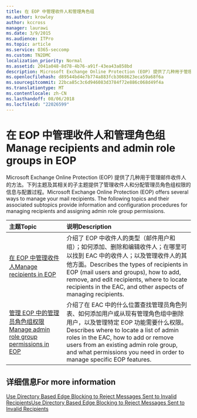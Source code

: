 ```yaml
---
title: 在 EOP 中管理收件人和管理角色组
ms.author: krowley
author: kccross
manager: laurawi
ms.date: 3/9/2015
ms.audience: ITPro
ms.topic: article
ms.service: O365-seccomp
ms.custom: TN2DMC
localization_priority: Normal
ms.assetid: 2041a048-8d78-4b76-a91f-43ea43a858bd
description: Microsoft Exchange Online Protection (EOP) 提供了几种用于管理邮件收件人的方法。下列主题及其相关的子主题提供了管理收件人和分配管理员角色组权限的信息与配置过程。
ms.openlocfilehash: d89544bd4e7b774a883fcb3068623eca59a68f6a
ms.sourcegitcommit: 22bca85c3c6d946083d3784f72e886c068d49f4a
ms.translationtype: MT
ms.contentlocale: zh-CN
ms.lasthandoff: 08/06/2018
ms.locfileid: "22026599"
---
```

# <a name="manage-recipients-and-admin-role-groups-in-eop"></a><span data-ttu-id="49778-104">在 EOP 中管理收件人和管理角色组</span><span class="sxs-lookup"><span data-stu-id="49778-104">Manage recipients and admin role groups in EOP</span></span>

<span data-ttu-id="49778-p102">Microsoft Exchange Online Protection (EOP) 提供了几种用于管理邮件收件人的方法。下列主题及其相关的子主题提供了管理收件人和分配管理员角色组权限的信息与配置过程。</span><span class="sxs-lookup"><span data-stu-id="49778-p102">Microsoft Exchange Online Protection (EOP) offers several ways to manage your mail recipients. The following topics and their associated subtopics provide information and configuration procedures for managing recipients and assigning admin role group permissions.</span></span>
  
|<span data-ttu-id="49778-107">**主题**</span><span class="sxs-lookup"><span data-stu-id="49778-107">**Topic**</span></span>|<span data-ttu-id="49778-108">**说明**</span><span class="sxs-lookup"><span data-stu-id="49778-108">**Description**</span></span>|
|:-----|:-----|
|[<span data-ttu-id="49778-109">在 EOP 中管理收件人</span><span class="sxs-lookup"><span data-stu-id="49778-109">Manage recipients in EOP</span></span>](manage-recipients-in-eop.md) <br/> |<span data-ttu-id="49778-110">介绍了 EOP 中收件人的类型（邮件用户和组）；如何添加、删除和编辑收件人；在哪里可以找到 EAC 中的收件人；以及管理收件人的其他方面。</span><span class="sxs-lookup"><span data-stu-id="49778-110">Describes the types of recipients in EOP (mail users and groups), how to add, remove, and edit recipients, where to locate recipients in the EAC, and other aspects of managing recipients.</span></span>  <br/> |
|[<span data-ttu-id="49778-111">管理 EOP 中的管理员角色组权限</span><span class="sxs-lookup"><span data-stu-id="49778-111">Manage admin role group permissions in EOP</span></span>](manage-admin-role-group-permissions-in-eop.md) <br/> |<span data-ttu-id="49778-112">介绍了在 EAC 中的什么位置查找管理员角色列表、如何添加用户或从现有管理角色组中删除用户，以及管理特定 EOP 功能需要什么权限。</span><span class="sxs-lookup"><span data-stu-id="49778-112">Describes where to locate a list of admin roles in the EAC, how to add or remove users from an existing admin role group, and what permissions you need in order to manage specific EOP features.</span></span>  <br/> |
   
## <a name="for-more-information"></a><span data-ttu-id="49778-113">详细信息</span><span class="sxs-lookup"><span data-stu-id="49778-113">For more information</span></span>

[<span data-ttu-id="49778-114">Use Directory Based Edge Blocking to Reject Messages Sent to Invalid Recipients</span><span class="sxs-lookup"><span data-stu-id="49778-114">Use Directory Based Edge Blocking to Reject Messages Sent to Invalid Recipients</span></span>](http://technet.microsoft.com/library/ca7b7416-92ed-40ad-abdb-695be46ea2e4.aspx)
  

